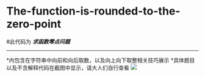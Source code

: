 # The-function-is-rounded-to-the-zero-point
#此代码为 ***求函数零点问题***
* * * 
*内包含在字符串中向前和向后取数，以及向上向下取整相关技巧展示 
*具体题目以及不含解释代码在截图中显示，请大人们自行查看 
<img src="D:/Exclusive/Pictures/屏幕截图 2024-01-25 130740.png">
